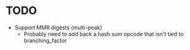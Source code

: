 # TODO

  * Support MMR digests (multi-peak)
    * Probably need to add back a hash sum opcode that isn't tied to branching_factor
